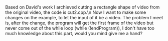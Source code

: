 Based on David's work I archieved cutting a rectangle shape of video from the original video, the code is cut2.cpp.\n
Now I want to make some changes on the example, to let the input of it be a video. The problem I meet is, after the change, the program will get the first frame of the video but never come out of the while loop (while (!endProgram)), I don't have too much knowledge about this part, would you mind give me a hand?
